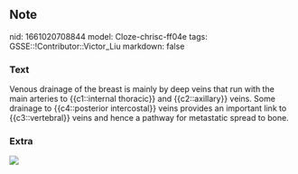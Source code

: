 ## Note
nid: 1661020708844
model: Cloze-chrisc-ff04e
tags: GSSE::!Contributor::Victor_Liu
markdown: false

### Text
<div>
  Venous drainage of the breast is mainly by deep veins that run
  with the main arteries to {{c1::internal thoracic}} and
  {{c2::axillary}} veins. Some drainage to {{c4::posterior
  intercostal}} veins provides an important link to
  {{c3::vertebral}} veins and hence a pathway for metastatic spread
  to bone.
</div>

### Extra
<img src="143c3fe4c56a56ee3d5e578b4bea5e9a5394f436.jpg">
